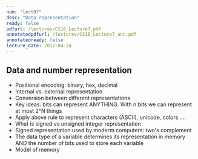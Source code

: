 ```yaml
---
num: "lect07"
desc: "Data representation"
ready: false
pdfurl: /lectures/CS16_Lecture7.pdf
annotatedpdfurl: /lectures/CS16_Lecture7_ann.pdf
annotatedready: false
lecture_date: 2017-04-24
---
```



## Data and number representation 

* Positional encoding: binary, hex, decimal 
* Internal vs. external representation
* Conversion between different representations
* Key ideas: bits can represent ANYTHING. With n bits we can represent at most 2^N things
* Apply above rule to represent characters (ASCII), unicode, colors ....
* What is signed vs unsigned integer representation
* Signed representation used by moderm computers: two's complement
* The data type of a variable determines its representation in memory AND the number of bits used to store each variable
* Model of memory










